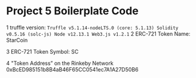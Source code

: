 # Project 5 Boilerplate Code
1 truffle version: 
`
Truffle v5.1.14-nodeLTS.0 (core: 5.1.13)
Solidity v0.5.16 (solc-js)
Node v12.13.1
Web3.js v1.2.1
`
2 ERC-721 Token Name:	StarCoin

3 ERC-721 Token Symbol:	SC

4 "Token Address” on the Rinkeby Network	0xBcED985151b8B4aB46F65CC0541ec7A1A27D50B6
